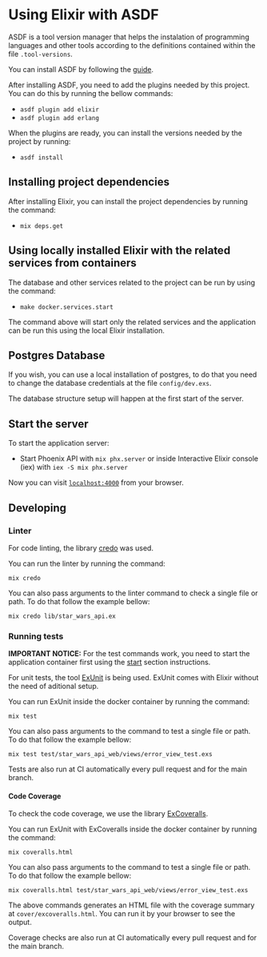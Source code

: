 # Using Elixir with ASDF

ASDF is a tool version manager that helps the instalation of programming languages and other tools according to the definitions contained within the file `.tool-versions`.

You can install ASDF by following the [guide](https://asdf-vm.com/guide/getting-started.html).

After installing ASDF, you need to add the plugins needed by this project. You can do this by running the bellow commands:

  * `asdf plugin add elixir`
  * `asdf plugin add erlang`

When the plugins are ready, you can install the versions needed by the project by running:

  * `asdf install`

## Installing project dependencies

After installing Elixir, you can install the project dependencies by running the command:

  * `mix deps.get`

## Using locally installed Elixir with the related services from containers

The database and other services related to the project can be run by using the command:

  * `make docker.services.start`

The command above will start only the related services and the application can be run this using the local Elixir installation.

## Postgres Database

If you wish, you can use a local installation of postgres, to do that you need to change the database credentials at the file `config/dev.exs`.

The database structure setup will happen at the first start of the server.

## Start the server

To start the application server:

  * Start Phoenix API with `mix phx.server` or inside Interactive Elixir console (iex) with `iex -S mix phx.server`

Now you can visit [`localhost:4000`](http://localhost:4000) from your browser.

## Developing

### Linter

For code linting, the library [credo](https://github.com/rrrene/credo) was used.

You can run the linter by running the command:

```
mix credo 
```

You can also pass arguments to the linter command to check a single file or path. To do that follow the example bellow:

```
mix credo lib/star_wars_api.ex
```

### Running tests

**IMPORTANT NOTICE:** For the test commands work, you need to start the application container first using the [start](#start) section instructions.

For unit tests, the tool [ExUnit](https://hexdocs.pm/ex_unit/1.12/ExUnit.html) is being used. ExUnit comes with Elixir without the need of aditional setup.

You can run ExUnit inside the docker container by running the command:

```
mix test
```

You can also pass arguments to the command to test a single file or path. To do that follow the example bellow:

```
mix test test/star_wars_api_web/views/error_view_test.exs
```

Tests are also run at CI automatically every pull request and for the main branch.

#### Code Coverage

To check the code coverage, we use the library [ExCoveralls](https://github.com/parroty/excoveralls).

You can run ExUnit with ExCoveralls inside the docker container by running the command:

```
mix coveralls.html
```

You can also pass arguments to the command to test a single file or path. To do that follow the example bellow:

```
mix coveralls.html test/star_wars_api_web/views/error_view_test.exs
```

The above commands generates an HTML file with the coverage summary at `cover/excoveralls.html`. You can run it by your browser to see the output.

Coverage checks are also run at CI automatically every pull request and for the main branch.
